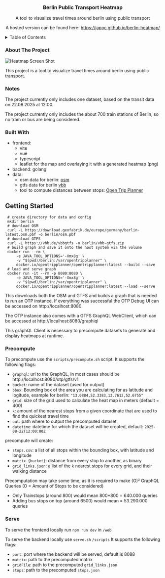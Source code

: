 


<h3 align="center">Berlin Public Transport Heatmap</h3>

  <p align="center">
    A tool to visualize travel times around berlin using public transport
  </p>
<p align="center">
    A hosted version can be found here: <a href="https://japoc.github.io/berlin-heatmap/">https://japoc.github.io/berlin-heatmap/</a>
  </p>


<!-- TABLE OF CONTENTS -->
<details>
  <summary>Table of Contents</summary>
  <ol>
    <li>
      <a href="#about-the-project">About The Project</a>
      <ul>
        <li><a href="#notes">Notes</a></li>
        <li><a href="#built-with">Built With</a></li>
      </ul>
    </li>
    <li>
      <a href="#getting-started">Getting Started</a>
      <ul>
        <li><a href="#precompute">Precompute</a></li>
        <li><a href="#serve">Serve</a></li>
      </ul>
    </li>
  </ol>
</details>


### About The Project

![Heatmap Screen Shot](./static/screenshot.png)

This project is a tool to visualize travel times around berlin using public transport.

### Notes

The project currently only includes one dataset, based on the transit data on 22.08.2025 at 12:00.

The project currently only includes the about 700 train stations of Berlin, so no tram or bus are being considered.

### Built With

+ frontend:  
  + vite
  + vue
  + typescript
  + leaflet for the map and overlaying it with a generated heatmap (png)
+ backend: golang
+ data: 
  + osm data for berlin: [osm](https://download.geofabrik.de/europe/germany/berlin-latest.osm.pbf)
  + gtfs data for berlin [vbb](https://vbb.de/vbbgtfs)
  + tool to compute distances between stops: [Open Trip Planner](https://docs.opentripplanner.org/en/latest/)

  
## Getting Started

```
 # create directory for data and config
 mkdir berlin
 # download OSM
 curl -L https://download.geofabrik.de/europe/germany/berlin-latest.osm.pbf -o berlin/osm.pbf  
 # download GTFS
 curl -L https://vbb.de/vbbgtfs -o berlin/vbb-gtfs.zip
 # build graph and save it onto the host system via the volume
 docker run --rm \
     -e JAVA_TOOL_OPTIONS='-Xmx8g' \
     -v "$(pwd)/berlin:/var/opentripplanner" \
     docker.io/opentripplanner/opentripplanner:latest --build --save
 # load and serve graph
 docker run -it --rm -p 8080:8080 \
     -e JAVA_TOOL_OPTIONS='-Xmx8g' \
     -v "$(pwd)/berlin:/var/opentripplanner" \
     docker.io/opentripplanner/opentripplanner:latest --load --serve
```

This downloads both the OSM and GTFS and builds a graph that is needed to run an OTP instance.
If everything was successful the OTP Debug UI can be accessed on http://localhost:8080

The OTP instance also comes with a GTFS GraphQL WebClient, which can be accessed at http://localhost:8080/graphiql 

This graphQL Client is necessary to precompute datasets to generate and display heatmaps at runtime.

### Precompute

To precompute use the `scripts/precompute.sh` script.
It supports the following flags:
* `graphql`: url to the GraphQL, in most cases should be http://localhost:8080/otp/gtfs/v1
* `bucket`: name of the dataset (used for output)
* `bbox`: Bounding box of the area you are calculating for as latitude and logitude, example for berlin: `"13.0884,52.3383,13.7612,52.6755"`
* `grid`: size of the grid used to calculate the heat map in meters (default = 400)
* `k`: amount of the nearest stops from a given coordinate that are used to find the quickest travel time
* `out`: path where to output the precomputed dataset
* `datetime`: datetime for which the dataset will be created, default: `2025-08-22T12:00:00Z`

precompute will create:
+ `stops.csv`: a list of all stops within the bounding box, with latitude and longitude
+ `matrix_{bucket}`: distance from every stop to another, as binary
+ `grid_links.json`: a list of the k nearest stops for every grid, and their walking distance

Precomputation may take some time, as it is required to make (O)² GraphQL Queries (O = Amount of Stops to be considered)
+ Only Trainstops (around 800) would mean 800*800 = 640.000 queries
+ Adding bus stops on top (around 6500) would mean = 53.290.000 queries

### Serve
To serve the frontend locally run `npm run dev` in `/web`

To serve the backend locally use `serve.sh` `/scripts`
It supports the following flags:
* `port`: port where the backend will be served, default is 8088
* `matrix`: path to the precomputed matrix 
* `gridFile`: path to the precomputed `grid_links.json`
* `stops`: path to the precomputed `stops.json`
